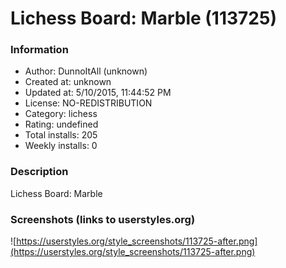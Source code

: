# Lichess Board: Marble (113725)

### Information
- Author: DunnoItAll (unknown)
- Created at: unknown
- Updated at: 5/10/2015, 11:44:52 PM
- License: NO-REDISTRIBUTION
- Category: lichess
- Rating: undefined
- Total installs: 205
- Weekly installs: 0


### Description
Lichess Board: Marble


### Screenshots (links to userstyles.org)
![https://userstyles.org/style_screenshots/113725-after.png](https://userstyles.org/style_screenshots/113725-after.png)


